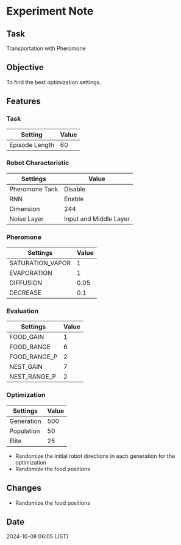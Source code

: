 # Experiment Note

## Task

Transportation with Pheromone

## Objective

To find the best optimization settings.

## Features

### Task

| Setting        | Value |
|----------------|-------|
| Episode Length | 60    |

### Robot Characteristic

| Settings       | Value                  |
|----------------|------------------------|
| Pheromone Tank | Disable                |
| RNN            | Enable                 |
| Dimension      | 244                    |
| Noise Layer    | Input and Middle Layer |

### Pheromone

| Settings         | Value |
|------------------|-------|
| SATURATION_VAPOR | 1     |
| EVAPORATION      | 1     |
| DIFFUSION        | 0.05  |  
| DECREASE         | 0.1   |

### Evaluation

| Settings     | Value |
|--------------|-------|
| FOOD_GAIN    | 1     |
| FOOD_RANGE   | 6     |
| FOOD_RANGE_P | 2     |
| NEST_GAIN    | 7     |
| NEST_RANGE_P | 2     |

### Optimization

| Settings   | Value |
|------------|-------|
| Generation | 500   |
| Population | 50    |
| Elite      | 25    |

- Randomize the initial robot directions in each generation for the optimization
- Randomize the food positions

## Changes

- Randomize the food positions

## Date

2024-10-08 06:05 (JST)
